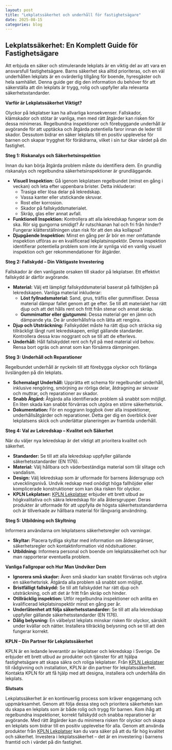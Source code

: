 ```yaml
---
layout: post
title: "Lekplatssäkerhet och underhåll för fastighetsägare"
date: 2025-08-15
categories: blog
---
```


## Lekplatssäkerhet: En Komplett Guide för Fastighetsägare

Att erbjuda en säker och stimulerande lekplats är en viktig del av att vara en ansvarsfull fastighetsägare. Barns säkerhet ska alltid prioriteras, och en väl underhållen lekplats är en ovärderlig tillgång för boende, hyresgäster och hela samhället. Denna guide ger dig den information du behöver för att säkerställa att din lekplats är trygg, rolig och uppfyller alla relevanta säkerhetsstandarder.

**Varför är Lekplatssäkerhet Viktigt?**

Olyckor på lekplatser kan ha allvarliga konsekvenser. Fallskador, klämskador och stötar är vanliga, men med rätt åtgärder kan risken för dessa minimeras. Regelbundna inspektioner och förebyggande underhåll är avgörande för att upptäcka och åtgärda potentiella faror innan de leder till skador. Dessutom bidrar en säker lekplats till en positiv upplevelse för barnen och skapar trygghet för föräldrarna, vilket i sin tur ökar värdet på din fastighet.

**Steg 1: Riskanalys och Säkerhetsinspektion**

Innan du kan börja åtgärda problem måste du identifiera dem. En grundlig riskanalys och regelbundna säkerhetsinspektioner är grundläggande.

*   **Visuell Inspektion:** Gå igenom lekplatsen regelbundet (minst en gång i veckan) och leta efter uppenbara brister. Detta inkluderar:
    *   Trasiga eller lösa delar på lekredskap.
    *   Vassa kanter eller utstickande skruvar.
    *   Rost eller korrosion.
    *   Skador på fallskyddsmaterialet.
    *   Skräp, glas eller annat avfall.
*   **Funktionell Inspektion:** Kontrollera att alla lekredskap fungerar som de ska. Rör sig gungorna smidigt? Är rutschkanan hal och fri från hinder? Fungerar klätterställningen utan risk för att den ska kollapsa?
*   **Djupgående Inspektion:** Minst en gång per år bör en mer omfattande inspektion utföras av en kvalificerad lekplatsinspektör. Denna inspektion identifierar potentiella problem som inte är synliga vid en vanlig visuell inspektion och ger rekommendationer för åtgärder.

**Steg 2: Fallskydd – Din Viktigaste Investering**

Fallskador är den vanligaste orsaken till skador på lekplatser. Ett effektivt fallskydd är därför avgörande.

*   **Material:** Välj ett lämpligt fallskyddsmaterial baserat på fallhöjden på lekredskapen. Vanliga material inkluderar:
    *   **Löst fyllnadsmaterial:** Sand, grus, träflis eller gummifliser. Dessa material dämpar fallet genom att ge efter. Se till att materialet har rätt djup och att det hålls rent och fritt från stenar och annat skräp.
    *   **Gummimattor eller gjutgummi:** Dessa material ger en jämn och dämpande yta. De är underhållsfria och lätta att rengöra.
*   **Djup och Utsträckning:** Fallskyddet måste ha rätt djup och sträcka sig tillräckligt långt runt lekredskapen, enligt gällande standarder. Kontrollera dessa krav noggrant och se till att de efterlevs.
*   **Underhåll:** Håll fallskyddet rent och fyll på med material vid behov. Rensa bort ogräs och annat som kan försämra dämpningen.

**Steg 3: Underhåll och Reparationer**

Regelbundet underhåll är nyckeln till att förebygga olyckor och förlänga livslängden på din lekplats.

*   **Schemalagt Underhåll:** Upprätta ett schema för regelbundet underhåll, inklusive rengöring, smörjning av rörliga delar, åtdragning av skruvar och muttrar, och reparationer av skador.
*   **Snabb Åtgärd:** Åtgärda alla identifierade problem så snabbt som möjligt. En liten skada kan snabbt förvärras och utgöra en större säkerhetsrisk.
*   **Dokumentation:** För en noggrann loggbok över alla inspektioner, underhållsåtgärder och reparationer. Detta ger dig en överblick över lekplatsens skick och underlättar planeringen av framtida underhåll.

**Steg 4: Val av Lekredskap – Kvalitet och Säkerhet**

När du väljer nya lekredskap är det viktigt att prioritera kvalitet och säkerhet.

*   **Standarder:** Se till att alla lekredskap uppfyller gällande säkerhetsstandarder (EN 1176).
*   **Material:** Välj hållbara och väderbeständiga material som tål slitage och vandalism.
*   **Design:** Välj lekredskap som är utformade för barnens åldersgrupp och utvecklingsnivå. Undvik redskap med onödigt höga fallhöjder eller komplicerade konstruktioner som kan öka risken för olyckor.
*   **KPLN Lekplatser:** [KPLN Lekplatser](https://www.kpln.se/category/klassisk-lek) erbjuder ett brett utbud av högkvalitativa och säkra lekredskap för alla åldersgrupper. Deras produkter är utformade för att uppfylla de högsta säkerhetsstandarderna och är tillverkade av hållbara material för långvarig användning.

**Steg 5: Utbildning och Skyltning**

Informera användarna om lekplatsens säkerhetsregler och varningar.

*   **Skyltar:** Placera tydliga skyltar med information om åldersgränser, säkerhetsregler och kontaktinformation vid nödsituationer.
*   **Utbildning:** Informera personal och boende om lekplatssäkerhet och hur man rapporterar eventuella problem.

**Vanliga Fallgropar och Hur Man Undviker Dem**

*   **Ignorera små skador:** Även små skador kan snabbt förvärras och utgöra en säkerhetsrisk. Åtgärda alla problem så snabbt som möjligt.
*   **Bristfälligt fallskydd:** Se till att fallskyddet har rätt djup och utsträckning, och att det är fritt från skräp och hinder.
*   **Otillräcklig inspektion:** Utför regelbundna inspektioner och anlita en kvalificerad lekplatsinspektör minst en gång per år.
*   **Underlåtenhet att följa säkerhetsstandarder:** Se till att alla lekredskap uppfyller gällande säkerhetsstandarder (EN 1176).
*   **Dålig belysning:** En välbelyst lekplats minskar risken för olyckor, särskilt under kvällar och nätter. Installera tillräcklig belysning och se till att den fungerar korrekt.

**KPLN – Din Partner för Lekplatssäkerhet**

KPLN är en ledande leverantör av lekplatser och lekredskap i Sverige. De erbjuder ett brett utbud av produkter och tjänster för att hjälpa fastighetsägare att skapa säkra och roliga lekplatser. Från [KPLN Lekplatser](https://www.kpln.se/category/klassisk-lek) till rådgivning och installation, KPLN är din partner för lekplatssäkerhet.  Kontakta KPLN för att få hjälp med att designa, installera och underhålla din lekplats.

**Slutsats**

Lekplatssäkerhet är en kontinuerlig process som kräver engagemang och uppmärksamhet. Genom att följa dessa steg och prioritera säkerheten kan du skapa en lekplats som är både rolig och trygg för barnen. Kom ihåg att regelbundna inspektioner, korrekt fallskydd och snabba reparationer är avgörande. Med rätt åtgärder kan du minimera risken för olyckor och skapa en lekplats som bidrar till en positiv upplevelse för alla. Genom att använda produkter från [KPLN Lekplatser](https://www.kpln.se/category/klassisk-lek) kan du vara säker på att du får hög kvalitet och säkerhet. Investera i lekplatssäkerhet – det är en investering i barnens framtid och i värdet på din fastighet.
